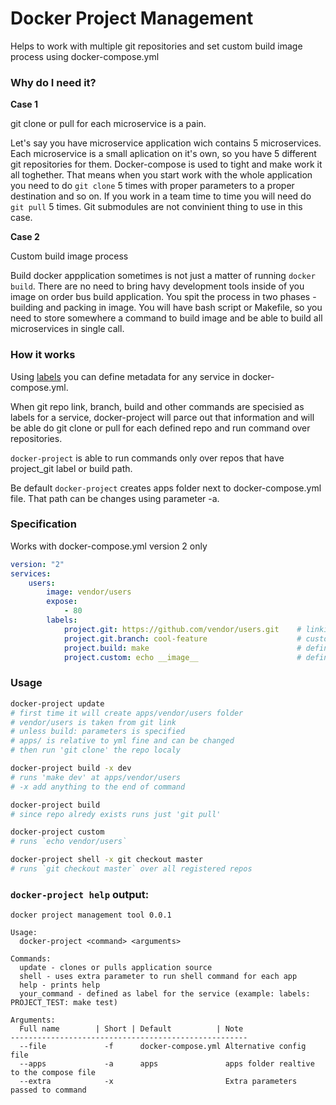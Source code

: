 Docker Project Management
=============

Helps to work with multiple git repositories and set custom build image process using docker-compose.yml


### Why do I need it?

**Case 1**

git clone or pull for each microservice is a pain.

Let's say you have microservice application wich contains 5 microservices.
Each microservice is a small aplication on it's own, so you have 5 different git repositories for them.
Docker-compose is used to tight and make work it all toghether.
That means when you start work with the whole application you need to do `git clone` 5 times with proper parameters to a proper destination and so on. If you work in a team time to time you will need do `git pull` 5 times. Git submodules are not convinient thing to use in this case.

**Case 2**

Custom build image process

Build docker appplication sometimes is not just a matter of running `docker build`. There are no need to bring havy development tools inside of you image on order bus build application. You spit the process in two phases - building and packing in image. You will have bash script or Makefile, so you need to store somewhere a command to build image and be able to build all microservices in single call.


### How it works

Using [labels](https://docs.docker.com/v1.8/compose/yml/#labels) you can define metadata for any service in docker-compose.yml.

When git repo link, branch, build and other commands are specisied as labels for a service, docker-project will parce out that information and will be able do git clone or pull for each defined repo and run command over repositories.

`docker-project` is able to run commands only over repos that have project_git label or build path.


Be default `docker-project` creates apps folder next to docker-compose.yml file. That path can be changes using parameter -a.



### Specification

Works with docker-compose.yml version 2 only

```yml
version: "2"
services:
    users:
        image: vendor/users
        expose:
            - 80
        labels:
            project.git: https://github.com/vendor/users.git    # linking git repo
            project.git.branch: cool-feature                    # custom branch, default is master
            project.build: make                                 # defining build command
            project.custom: echo __image__                      # defining custom command
```
### Usage

```bash
docker-project update
# first time it will create apps/vendor/users folder
# vendor/users is taken from git link
# unless build: parameters is specified
# apps/ is relative to yml fine and can be changed
# then run 'git clone' the repo localy

docker-project build -x dev
# runs 'make dev' at apps/vendor/users
# -x add anything to the end of command

docker-project build
# since repo alredy exists runs just 'git pull'

docker-project custom
# runs `echo vendor/users`

docker-project shell -x git checkout master
# runs `git checkout master` over all registered repos

```




### `docker-project help` output:

```
docker project management tool 0.0.1

Usage:
  docker-project <command> <arguments>

Commands:
  update - clones or pulls application source
  shell - uses extra parameter to run shell command for each app
  help - prints help
  your_command - defined as label for the service (example: labels: PROJECT_TEST: make test)

Arguments:
  Full name        | Short | Default          | Note
-----------------------------------------------------
  --file             -f      docker-compose.yml Alternative config file
  --apps             -a      apps               apps folder realtive to the compose file
  --extra            -x                         Extra parameters passed to command

```
